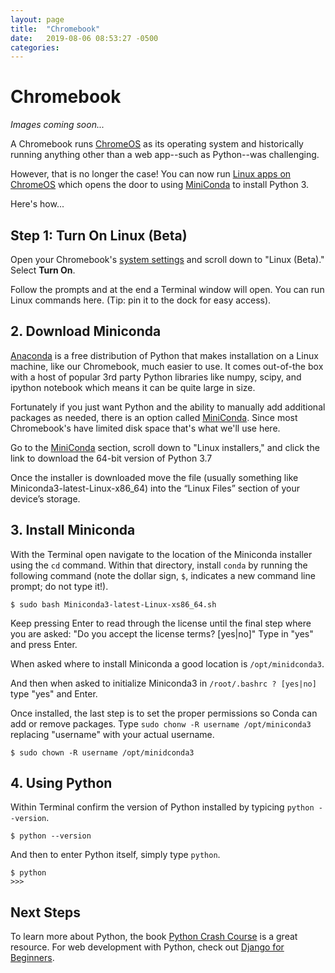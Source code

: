 ```yaml
---
layout: page
title:  "Chromebook"
date:   2019-08-06 08:53:27 -0500
categories:
---
```


# Chromebook

*Images coming soon...*

A Chromebook runs [ChromeOS](https://en.wikipedia.org/wiki/Chrome_OS) as its operating system and historically running anything other than a web app--such as Python--was challenging.

However, that is no longer the case! You can now run [Linux apps on ChromeOS](https://support.google.com/chromebook/answer/9145439?hl=en) which opens the door to using [MiniConda](https://docs.conda.io/en/latest/miniconda.html) to install Python 3.

Here's how...

## Step 1: Turn On Linux (Beta)

Open your Chromebook's [system settings](chrome://settings) and scroll down to "Linux (Beta)." Select **Turn On**.

<!-- IMAGE -->

Follow the prompts and at the end a Terminal window will open. You can run Linux commands here. (Tip: pin it to the dock for easy access).

<!-- IMAGE -->

## 2. Download Miniconda

[Anaconda](https://www.anaconda.com) is a free distribution of Python that makes installation on a Linux machine, like our Chromebook, much easier to use. It comes out-of-the box with a host of popular 3rd party Python libraries like numpy, scipy, and ipython notebook which means it can be quite large in size.

Fortunately if you just want Python and the ability to manually add additional packages as needed, there is an option called [MiniConda](https://docs.conda.io/en/latest/miniconda.html). Since most Chromebook's have limited disk space that's what we'll use here.

Go to the [MiniConda](https://docs.conda.io/en/latest/miniconda.html) section, scroll down to "Linux installers," and click the link to download the 64-bit version of Python 3.7

<!-- <img class="img-fluid" src="{{ site.url }}/assets/images/chromebook/install_miniconda.png" alt="Install MiniConda"> -->

Once the installer is downloaded move the file (usually something like Miniconda3-latest-Linux-x86_64) into the “Linux Files” section of your device’s storage.

<!-- IMAGE -->

## 3. Install Miniconda

With the Terminal open navigate to the location of the Miniconda installer using the `cd` command. Within that directory, install `conda` by running the following command (note the dollar sign, `$`, indicates a new command line prompt; do not type it!).

```
$ sudo bash Miniconda3-latest-Linux-xs86_64.sh
```

Keep pressing Enter to read through the license until the final step where you are asked: "Do you accept the license terms? [yes|no]" Type in "yes" and press Enter.

<!-- IMAGE -->

When asked where to install Miniconda a good location is `/opt/minidconda3`.

<!-- IMAGE -->

And then when asked to initialize Miniconda3 in `/root/.bashrc ? [yes|no]` type "yes" and Enter.

Once installed, the last step is to set the proper permissions so Conda can add or remove packages. Type `sudo chonw -R username /opt/miniconda3` replacing "username" with your actual username. <!-- how tell? -->

```
$ sudo chown -R username /opt/minidconda3
```

## 4. Using Python

Within Terminal confirm the version of Python installed by typicing `python --version`.

```
$ python --version
```

And then to enter Python itself, simply type `python`.

```
$ python
>>>
```

## Next Steps
To learn more about Python, the book [Python Crash Course](https://amzn.to/2okggMH) is a great resource. For web development with Python, check out [Django for Beginners](https://djangoforbeginners.com).
